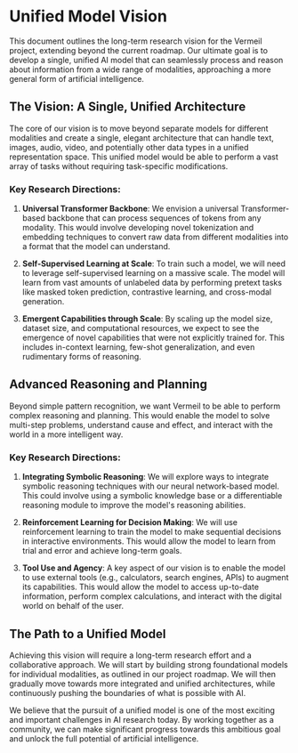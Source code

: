 # Unified Model Vision

This document outlines the long-term research vision for the Vermeil project, extending beyond the current roadmap. Our ultimate goal is to develop a single, unified AI model that can seamlessly process and reason about information from a wide range of modalities, approaching a more general form of artificial intelligence.

## The Vision: A Single, Unified Architecture

The core of our vision is to move beyond separate models for different modalities and create a single, elegant architecture that can handle text, images, audio, video, and potentially other data types in a unified representation space. This unified model would be able to perform a vast array of tasks without requiring task-specific modifications.

### Key Research Directions:

1.  **Universal Transformer Backbone**: We envision a universal Transformer-based backbone that can process sequences of tokens from any modality. This would involve developing novel tokenization and embedding techniques to convert raw data from different modalities into a format that the model can understand.

2.  **Self-Supervised Learning at Scale**: To train such a model, we will need to leverage self-supervised learning on a massive scale. The model will learn from vast amounts of unlabeled data by performing pretext tasks like masked token prediction, contrastive learning, and cross-modal generation.

3.  **Emergent Capabilities through Scale**: By scaling up the model size, dataset size, and computational resources, we expect to see the emergence of novel capabilities that were not explicitly trained for. This includes in-context learning, few-shot generalization, and even rudimentary forms of reasoning.

## Advanced Reasoning and Planning

Beyond simple pattern recognition, we want Vermeil to be able to perform complex reasoning and planning. This would enable the model to solve multi-step problems, understand cause and effect, and interact with the world in a more intelligent way.

### Key Research Directions:

1.  **Integrating Symbolic Reasoning**: We will explore ways to integrate symbolic reasoning techniques with our neural network-based model. This could involve using a symbolic knowledge base or a differentiable reasoning module to improve the model's reasoning abilities.

2.  **Reinforcement Learning for Decision Making**: We will use reinforcement learning to train the model to make sequential decisions in interactive environments. This would allow the model to learn from trial and error and achieve long-term goals.

3.  **Tool Use and Agency**: A key aspect of our vision is to enable the model to use external tools (e.g., calculators, search engines, APIs) to augment its capabilities. This would allow the model to access up-to-date information, perform complex calculations, and interact with the digital world on behalf of the user.

## The Path to a Unified Model

Achieving this vision will require a long-term research effort and a collaborative approach. We will start by building strong foundational models for individual modalities, as outlined in our project roadmap. We will then gradually move towards more integrated and unified architectures, while continuously pushing the boundaries of what is possible with AI.

We believe that the pursuit of a unified model is one of the most exciting and important challenges in AI research today. By working together as a community, we can make significant progress towards this ambitious goal and unlock the full potential of artificial intelligence.
